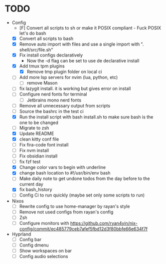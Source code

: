 
# TODO

- Config
  - [F] Convert all scripts to sh or make it POSIX compliant - Fuck POSIX let's do bash
  - [x] Convert all scripts to bash
  - [x] Remove auto import with files and use a single import with ". shell/src/file.sh"
  - [x] Fix install configs declaratively
    - Now the -d flag can be set to use de declarative install
  - [x] Add tmux tpm plugins
    - [x] Remove tmp plugin folder on local ci
  - [ ] Add more lsp servers for nvim (lua, python, etc)
    - [ ] remove Mason
  - [ ] fix lazygit install. it is working but gives error on install
  - [ ] Configure nerd fonts for terminal
    - [ ] Jetbrains mono nerd fonts
  - [ ] Remove all unnecessary output from scripts
  - [ ] Source the bashrc in the test ci
  - [x] Run the install script with bash install.sh to make sure bash is the one to be changed
  - [ ] Migrate to zsh
  - [x] Update README
  - [x] clean kitty conf file
  - [ ] Fix fira-code font install
  - [ ] Fix nvm install
  - [ ] Fix obsidian install
  - [ ] fix fzf test
  - [x] Change color vars to begin with underline
  - [x] change bash location to #!/usr/bin/env bash
  - [ ] Make daily note to get undone todos from the day before to the current day
  - [x] fix bash_history
  - [ ] Config Ci to run quickly (maybe set only some scripts to run)

- Nixos
  - [ ] Rewrite config to use home-manager by rayan's style
  - [ ] Remove not used configs from rayan's config
  - [ ] Zsh
  - [ ] Configure monitors with https://github.com/ryan4yin/nix-config/commit/ec485779ceb7afef5fbd12d3f80bbfe66e634f7f

- Hyprland
  - [ ] Config bar
  - [ ] Config dmenu
  - [ ] Show workspaces on bar
  - [ ] Config audio selections